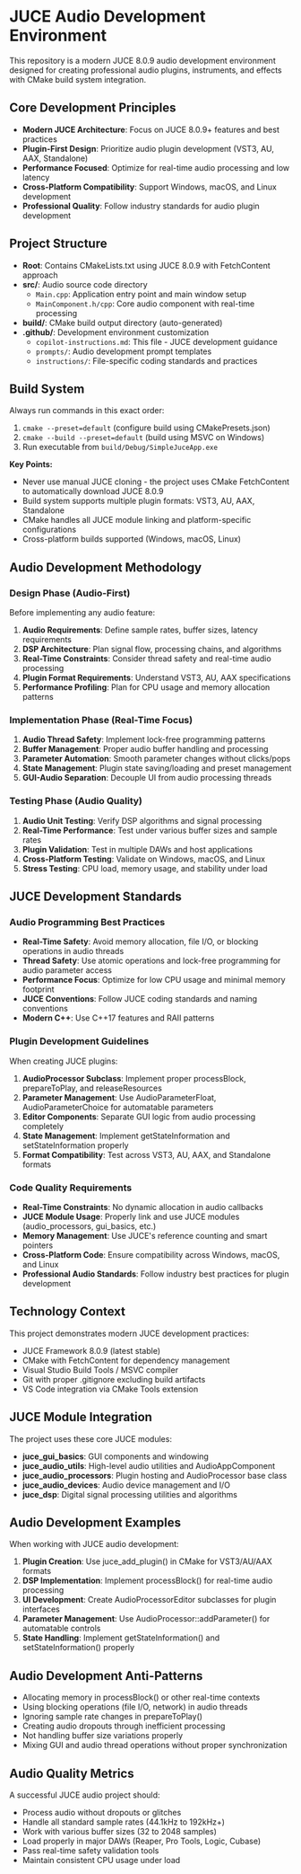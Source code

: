 # JUCE Audio Development Environment

This repository is a modern JUCE 8.0.9 audio development environment designed for creating professional audio plugins,
instruments, and effects with CMake build system integration.

## Core Development Principles

- **Modern JUCE Architecture**: Focus on JUCE 8.0.9+ features and best practices
- **Plugin-First Design**: Prioritize audio plugin development (VST3, AU, AAX, Standalone)
- **Performance Focused**: Optimize for real-time audio processing and low latency
- **Cross-Platform Compatibility**: Support Windows, macOS, and Linux development
- **Professional Quality**: Follow industry standards for audio plugin development

## Project Structure

- **Root**: Contains CMakeLists.txt using JUCE 8.0.9 with FetchContent approach
- **src/**: Audio source code directory
  - `Main.cpp`: Application entry point and main window setup
  - `MainComponent.h/cpp`: Core audio component with real-time processing
- **build/**: CMake build output directory (auto-generated)
- **.github/**: Development environment customization
  - `copilot-instructions.md`: This file - JUCE development guidance
  - `prompts/`: Audio development prompt templates
  - `instructions/`: File-specific coding standards and practices

## Build System

Always run commands in this exact order:

1. `cmake --preset=default` (configure build using CMakePresets.json)
2. `cmake --build --preset=default` (build using MSVC on Windows)
3. Run executable from `build/Debug/SimpleJuceApp.exe`

**Key Points:**

- Never use manual JUCE cloning - the project uses CMake FetchContent to automatically download JUCE 8.0.9
- Build system supports multiple plugin formats: VST3, AU, AAX, Standalone
- CMake handles all JUCE module linking and platform-specific configurations
- Cross-platform builds supported (Windows, macOS, Linux)

## Audio Development Methodology

### Design Phase (Audio-First)

Before implementing any audio feature:

1. **Audio Requirements**: Define sample rates, buffer sizes, latency requirements
2. **DSP Architecture**: Plan signal flow, processing chains, and algorithms
3. **Real-Time Constraints**: Consider thread safety and real-time audio processing
4. **Plugin Format Requirements**: Understand VST3, AU, AAX specifications
5. **Performance Profiling**: Plan for CPU usage and memory allocation patterns

### Implementation Phase (Real-Time Focus)

1. **Audio Thread Safety**: Implement lock-free programming patterns
2. **Buffer Management**: Proper audio buffer handling and processing
3. **Parameter Automation**: Smooth parameter changes without clicks/pops
4. **State Management**: Plugin state saving/loading and preset management
5. **GUI-Audio Separation**: Decouple UI from audio processing threads

### Testing Phase (Audio Quality)

1. **Audio Unit Testing**: Verify DSP algorithms and signal processing
2. **Real-Time Performance**: Test under various buffer sizes and sample rates
3. **Plugin Validation**: Test in multiple DAWs and host applications
4. **Cross-Platform Testing**: Validate on Windows, macOS, and Linux
5. **Stress Testing**: CPU load, memory usage, and stability under load

## JUCE Development Standards

### Audio Programming Best Practices

- **Real-Time Safety**: Avoid memory allocation, file I/O, or blocking operations in audio threads
- **Thread Safety**: Use atomic operations and lock-free programming for audio parameter access
- **Performance Focus**: Optimize for low CPU usage and minimal memory footprint
- **JUCE Conventions**: Follow JUCE coding standards and naming conventions
- **Modern C++**: Use C++17 features and RAII patterns

### Plugin Development Guidelines

When creating JUCE plugins:

1. **AudioProcessor Subclass**: Implement proper processBlock, prepareToPlay, and releaseResources
2. **Parameter Management**: Use AudioParameterFloat, AudioParameterChoice for automatable parameters
3. **Editor Components**: Separate GUI logic from audio processing completely
4. **State Management**: Implement getStateInformation and setStateInformation properly
5. **Format Compatibility**: Test across VST3, AU, AAX, and Standalone formats

### Code Quality Requirements

- **Real-Time Constraints**: No dynamic allocation in audio callbacks
- **JUCE Module Usage**: Properly link and use JUCE modules (audio_processors, gui_basics, etc.)
- **Memory Management**: Use JUCE's reference counting and smart pointers
- **Cross-Platform Code**: Ensure compatibility across Windows, macOS, and Linux
- **Professional Audio Standards**: Follow industry best practices for plugin development

## Technology Context

This project demonstrates modern JUCE development practices:

- JUCE Framework 8.0.9 (latest stable)
- CMake with FetchContent for dependency management
- Visual Studio Build Tools / MSVC compiler
- Git with proper .gitignore excluding build artifacts
- VS Code integration via CMake Tools extension

## JUCE Module Integration

The project uses these core JUCE modules:

- **juce_gui_basics**: GUI components and windowing
- **juce_audio_utils**: High-level audio utilities and AudioAppComponent
- **juce_audio_processors**: Plugin hosting and AudioProcessor base class
- **juce_audio_devices**: Audio device management and I/O
- **juce_dsp**: Digital signal processing utilities and algorithms

## Audio Development Examples

When working with JUCE audio development:

1. **Plugin Creation**: Use juce_add_plugin() in CMake for VST3/AU/AAX formats
2. **DSP Implementation**: Implement processBlock() for real-time audio processing
3. **UI Development**: Create AudioProcessorEditor subclasses for plugin interfaces
4. **Parameter Management**: Use AudioProcessor::addParameter() for automatable controls
5. **State Handling**: Implement getStateInformation() and setStateInformation() properly

## Audio Development Anti-Patterns

- Allocating memory in processBlock() or other real-time contexts
- Using blocking operations (file I/O, network) in audio threads
- Ignoring sample rate changes in prepareToPlay()
- Creating audio dropouts through inefficient processing
- Not handling buffer size variations properly
- Mixing GUI and audio thread operations without proper synchronization

## Audio Quality Metrics

A successful JUCE audio project should:

- Process audio without dropouts or glitches
- Handle all standard sample rates (44.1kHz to 192kHz+)
- Work with various buffer sizes (32 to 2048 samples)
- Load properly in major DAWs (Reaper, Pro Tools, Logic, Cubase)
- Pass real-time safety validation tools
- Maintain consistent CPU usage under load
